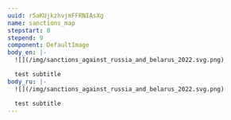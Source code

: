 ```yaml
---
uuid: r5aKUjkzhvjmFFRNIAsXg
name: sanctions_map
stepstart: 8
stepend: 9
component: DefaultImage
body_en: |-
  ![](/img/sanctions_against_russia_and_belarus_2022.svg.png)

  test subtitle
body_ru: |-
  ![](/img/sanctions_against_russia_and_belarus_2022.svg.png)

  test subtitle
---
```

